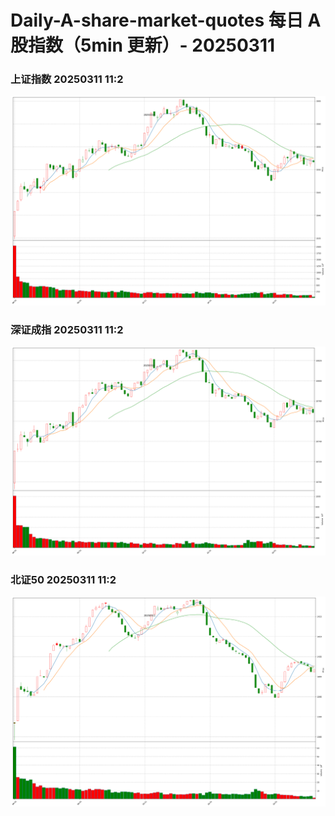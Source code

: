 
# Daily-A-share-market-quotes 每日 A 股指数（5min 更新）- 20250311

### 上证指数 20250311 11:2
![](./fig/2025/3/20250311-sh000001.png)

### 深证成指 20250311 11:2
![](./fig/2025/3/20250311-sz399001.png)

### 北证50 20250311 11:2
![](./fig/2025/3/20250311-bj899050.png)
